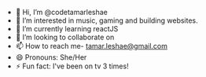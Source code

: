 - 👋 Hi, I’m @codetamarleshae
- 👀 I’m interested in music, gaming and building websites.
- 🌱 I’m currently learning reactJS
- 💞️ I’m looking to collaborate on 
- 📫 How to reach me- tamar.leshae@gmail.com 
- 😄 Pronouns: She/Her
- ⚡ Fun fact: I've been on tv 3 times!

<!---
codetamarleshae/codetamarleshae is a ✨ special ✨ repository because its `README.md` (this file) appears on your GitHub profile.
You can click the Preview link to take a look at your changes.
--->
